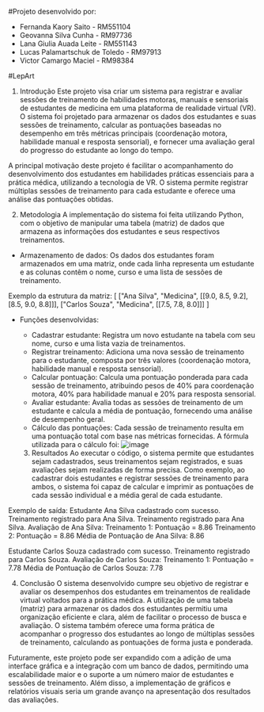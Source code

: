 #Projeto desenvolvido por:
- Fernanda Kaory Saito - RM551104
- Geovanna Silva Cunha - RM97736
- Lana Giulia Auada Leite - RM551143
- Lucas Palamartschuk de Toledo - RM97913
- Victor Camargo Maciel - RM98384

#LepArt
1. Introdução
Este projeto visa criar um sistema para registrar e avaliar sessões de treinamento de habilidades motoras, manuais e sensoriais de estudantes de medicina em uma plataforma de realidade virtual (VR). O sistema foi projetado para armazenar os dados dos estudantes e suas sessões de treinamento, calcular as pontuações baseadas no desempenho em três métricas principais (coordenação motora, habilidade manual e resposta sensorial), e fornecer uma avaliação geral do progresso do estudante ao longo do tempo.

A principal motivação deste projeto é facilitar o acompanhamento do desenvolvimento dos estudantes em habilidades práticas essenciais para a prática médica, utilizando a tecnologia de VR. O sistema permite registrar múltiplas sessões de treinamento para cada estudante e oferece uma análise das pontuações obtidas.

2. Metodologia
A implementação do sistema foi feita utilizando Python, com o objetivo de manipular uma tabela (matriz) de dados que armazena as informações dos estudantes e seus respectivos treinamentos.

- Armazenamento de dados: Os dados dos estudantes foram armazenados em uma matriz, onde cada linha representa um estudante e as colunas contêm o nome, curso e uma lista de sessões de treinamento.

Exemplo da estrutura da matriz:
[
  ["Ana Silva", "Medicina", [[9.0, 8.5, 9.2], [8.5, 9.0, 8.8]]],
  ["Carlos Souza", "Medicina", [[7.5, 7.8, 8.0]]]
]

- Funções desenvolvidas:

  - Cadastrar estudante: Registra um novo estudante na tabela com seu nome, curso e uma lista vazia de treinamentos.
  - Registrar treinamento: Adiciona uma nova sessão de treinamento para o estudante, composta por três valores (coordenação motora, habilidade manual e resposta sensorial).
  - Calcular pontuação: Calcula uma pontuação ponderada para cada sessão de treinamento, atribuindo pesos de 40% para coordenação motora, 40% para habilidade manual e 20% para resposta sensorial.
  - Avaliar estudante: Avalia todas as sessões de treinamento de um estudante e calcula a média de pontuação, fornecendo uma análise de desempenho geral.
  - Cálculo das pontuações: Cada sessão de treinamento resulta em uma pontuação total com base nas métricas fornecidas. A fórmula utilizada para o cálculo foi:
    ![image](https://github.com/user-attachments/assets/1cc52ba7-e6f1-4462-baea-fd600c3354cc)

  3. Resultados
Ao executar o código, o sistema permite que estudantes sejam cadastrados, seus treinamentos sejam registrados, e suas avaliações sejam realizadas de forma precisa. Como exemplo, ao cadastrar dois estudantes e registrar sessões de treinamento para ambos, o sistema foi capaz de calcular e imprimir as pontuações de cada sessão individual e a média geral de cada estudante.

Exemplo de saída:
Estudante Ana Silva cadastrado com sucesso.
Treinamento registrado para Ana Silva.
Treinamento registrado para Ana Silva.
Avaliação de Ana Silva:
Treinamento 1: Pontuação = 8.86
Treinamento 2: Pontuação = 8.86
Média de Pontuação de Ana Silva: 8.86

Estudante Carlos Souza cadastrado com sucesso.
Treinamento registrado para Carlos Souza.
Avaliação de Carlos Souza:
Treinamento 1: Pontuação = 7.78
Média de Pontuação de Carlos Souza: 7.78

4. Conclusão
O sistema desenvolvido cumpre seu objetivo de registrar e avaliar os desempenhos dos estudantes em treinamentos de realidade virtual voltados para a prática médica. A utilização de uma tabela (matriz) para armazenar os dados dos estudantes permitiu uma organização eficiente e clara, além de facilitar o processo de busca e avaliação. O sistema também oferece uma forma prática de acompanhar o progresso dos estudantes ao longo de múltiplas sessões de treinamento, calculando as pontuações de forma justa e ponderada.

Futuramente, este projeto pode ser expandido com a adição de uma interface gráfica e a integração com um banco de dados, permitindo uma escalabilidade maior e o suporte a um número maior de estudantes e sessões de treinamento. Além disso, a implementação de gráficos e relatórios visuais seria um grande avanço na apresentação dos resultados das avaliações.
